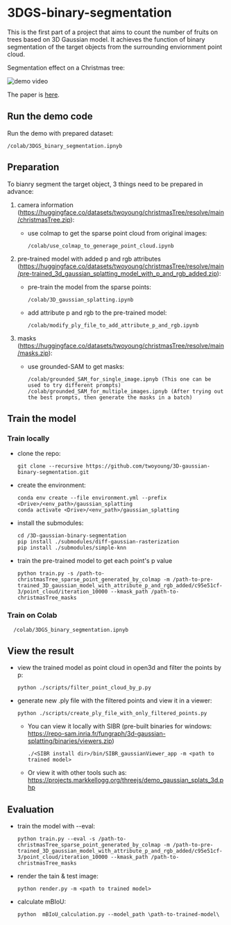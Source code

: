 # 3DGS-binary-segmentation

This is the first part of a project that aims to count the number of fruits on trees based on 3D Gaussian model. It achieves the function of binary segmentation of the target objects from the surrounding enviornment point cloud.

Segmentation effect on a Christmas tree:

![demo video](https://huggingface.co/datasets/twoyoung/christmasTree/resolve/main/demo.gif)

The paper is [here](https://huggingface.co/datasets/twoyoung/christmasTree/resolve/main/paper_2D_guided_3D_gaussian-based_binary_segmentation.pdf).

## Run the demo code
Run the demo with prepared dataset:

    /colab/3DGS_binary_segmentation.ipnyb

## Preparation
To bianry segment the target object, 3 things need to be prepared in advance:

1. camera information (https://huggingface.co/datasets/twoyoung/christmasTree/resolve/main/christmasTree.zip):

    - use colmap to get the sparse point cloud from original images:
      
          /colab/use_colmap_to_generage_point_cloud.ipynb

2. pre-trained model with added p and rgb attributes (https://huggingface.co/datasets/twoyoung/christmasTree/resolve/main/pre-trained_3d_gaussian_splatting_model_with_p_and_rgb_added.zip):

    - pre-train the model from the sparse points:
  
          /colab/3D_gaussian_splatting.ipynb

    - add attribute p and rgb to the pre-trained model:
      
          /colab/modify_ply_file_to_add_attribute_p_and_rgb.ipynb

3. masks (https://huggingface.co/datasets/twoyoung/christmasTree/resolve/main/masks.zip):

    - use grounded-SAM to get masks:
      
          /colab/grounded_SAM_for_single_image.ipnyb (This one can be used to try different prompts)
          /colab/grounded_SAM_for_multiple_images.ipnyb (After trying out the best prompts, then generate the masks in a batch)

## Train the model
### Train locally
- clone the repo:
  ```
  git clone --recursive https://github.com/twoyoung/3D-gaussian-binary-segmentation.git
  ```
- create the environment:
  ```
  conda env create --file environment.yml --prefix <Drive>/<env_path>/gaussian_splatting
  conda activate <Drive>/<env_path>/gaussian_splatting
  ```
- install the submodules:
  ```
  cd /3D-gaussian-binary-segmentation
  pip install ./submodules/diff-gaussian-rasterization
  pip install ./submodules/simple-knn
  ```
- train the pre-trained model to get each point's p value
  ```
  python train.py -s /path-to-christmasTree_sparse_point_generated_by_colmap -m /path-to-pre-trained_3D_gaussian_model_with_attribute_p_and_rgb_added/c95e51cf-3/point_cloud/iteration_10000 --kmask_path /path-to-christmasTree_masks
  ```
### Train on Colab

      /colab/3DGS_binary_segmentation.ipnyb

## View the result
- view the trained model as point cloud in open3d and filter the points by p:
  ```
  python ./scripts/filter_point_cloud_by_p.py
  ```
- generate new .ply file with the filtered points and view it in a viewer:
  ```
  python ./scripts/create_ply_file_with_only_filtered_points.py
  ```
  - You can view it locally with SIBR (pre-built binaries for windows: https://repo-sam.inria.fr/fungraph/3d-gaussian-splatting/binaries/viewers.zip)
      ```
      ./<SIBR install dir>/bin/SIBR_gaussianViewer_app -m <path to trained model>
      ```
  - Or view it with other tools such as: https://projects.markkellogg.org/threejs/demo_gaussian_splats_3d.php
  
## Evaluation
- train the model with --eval:
  ```
  python train.py --eval -s /path-to-christmasTree_sparse_point_generated_by_colmap -m /path-to-pre-trained_3D_gaussian_model_with_attribute_p_and_rgb_added/c95e51cf-3/point_cloud/iteration_10000 --kmask_path /path-to-christmasTree_masks
  ```
- render the tain & test image:
  ```
  python render.py -m <path to trained model>
  ```
- calculate mBIoU:
  ```
  python  mBIoU_calculation.py --model_path \path-to-trained-model\
  ```
  
